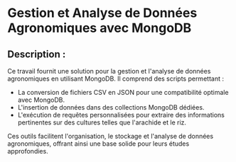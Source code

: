 # Gestion et Analyse de Données Agronomiques avec MongoDB
## Description : 
Ce travail fournit une solution pour la gestion et l'analyse de données agronomiques en utilisant MongoDB. Il comprend des scripts permettant :​
- La conversion de fichiers CSV en JSON pour une compatibilité optimale avec MongoDB.
- L'insertion de données dans des collections MongoDB dédiées.
- L'exécution de requêtes personnalisées pour extraire des informations pertinentes sur des cultures telles que l'arachide et le riz.​

Ces outils facilitent l'organisation, le stockage et l'analyse de données agronomiques, offrant ainsi une base solide pour leurs études approfondies.​
